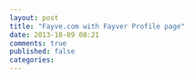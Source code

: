 ```yaml
---
layout: post
title: "Fayve.com with Fayver Profile page"
date: 2013-10-09 08:21
comments: true
published: false
categories: 
---
```

